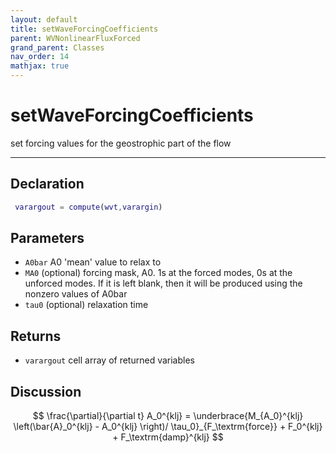 ```yaml
---
layout: default
title: setWaveForcingCoefficients
parent: WVNonlinearFluxForced
grand_parent: Classes
nav_order: 14
mathjax: true
---
```


#  setWaveForcingCoefficients

set forcing values for the geostrophic part of the flow


---

## Declaration
```matlab
 varargout = compute(wvt,varargin)
```
## Parameters
+ `A0bar`  A0 'mean' value to relax to
+ `MA0`  (optional) forcing mask, A0. 1s at the forced modes, 0s at the unforced modes. If it is left blank, then it will be produced using the nonzero values of A0bar
+ `tau0`  (optional) relaxation time

## Returns
+ `varargout`  cell array of returned variables

## Discussion

  $$
  \frac{\partial}{\partial t} A_0^{klj} = \underbrace{M_{A_0}^{klj} \left(\bar{A}_0^{klj}  - A_0^{klj} \right)/ \tau_0}_{F_\textrm{force}} + F_0^{klj} + F_\textrm{damp}^{klj}
  $$
 
            
